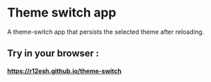 # Theme switch app
A theme-switch app that persists the selected theme after reloading.

## Try in your browser : 
#### https://r12esh.github.io/theme-switch
